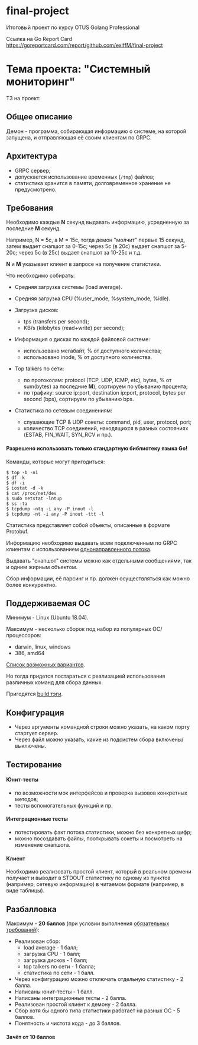 # final-project

Итоговый проект по курсу OTUS Golang Professional

Ссылка на Go Report Card https://goreportcard.com/report/github.com/exiffM/final-project

# Тема проекта: "Системный мониторинг"
ТЗ на проект:
## Общее описание
Демон - программа, собирающая информацию о системе, на которой запущена,
и отправляющая её своим клиентам по GRPC.

## Архитектура
- GRPC сервер;
- допускается использование временных (`/tmp`) файлов;
- статистика хранится в памяти, долговременное хранение не предусмотрено.

## Требования
Необходимо каждые **N** секунд выдавать информацию, усредненную за последние **M** секунд.

Например, N = 5с, а M = 15с, тогда демон "молчит" первые 15 секунд,
затем выдает снапшот за 0-15с; через 5с (в 20с) выдает снапшот за 5-20с;
через 5с (в 25с) выдает снапшот за 10-25с и т.д.

**N** и **M** указывает клиент в запросе на получение статистики.

Что необходимо собирать:
- Средняя загрузка системы (load average).

- Средняя загрузка CPU (%user_mode, %system_mode, %idle).

- Загрузка дисков:
    - tps (transfers per second);
    - KB/s (kilobytes (read+write) per second);

- Информация о дисках по каждой файловой системе:
    - использовано мегабайт, % от доступного количества;
    - использовано inode, % от доступного количества.

- Top talkers по сети:
    - по протоколам: protocol (TCP, UDP, ICMP, etc), bytes, % от sum(bytes) за последние **M**), сортируем по убыванию процента;
    - по трафику: source ip:port, destination ip:port, protocol, bytes per second (bps), сортируем по убыванию bps.

- Статистика по сетевым соединениям:
    - слушающие TCP & UDP сокеты: command, pid, user, protocol, port;
    - количество TCP соединений, находящихся в разных состояниях (ESTAB, FIN_WAIT, SYN_RCV и пр.).

#### Разрешено использовать только стандартную библиотеку языка Go!

Команды, которые могут пригодиться:
```
$ top -b -n1
$ df -k
$ df -i
$ iostat -d -k
$ cat /proc/net/dev
$ sudo netstat -lntup
$ ss -ta
$ tcpdump -ntq -i any -P inout -l
$ tcpdump -nt -i any -P inout -ttt -l
```

Статистика представляет собой объекты, описанные в формате Protobuf.

Информацию необходимо выдавать всем подключенным по GRPC клиентам
с использованием [однонаправленного потока](https://grpc.io/docs/tutorials/basic/go/#server-side-streaming-rpc).

Выдавать "снапшот" системы можно как отдельными сообщениями, так и одним жирным объектом.

Сбор информации, её парсинг и пр. должен осуществляться как можно более конкурентно.

## Поддерживаемая ОС
Минимум - Linux (Ubuntu 18.04).

Максимум - несколько сборок под набор из популярных ОС/процессоров:
- darwin, linux, windows
- 386, amd64

[Список возможных вариантов](https://gist.github.com/asukakenji/f15ba7e588ac42795f421b48b8aede63).

Но тогда придется постараться с реализацией использования различных команд для сбора данных.

Пригодятся [build тэги](https://www.digitalocean.com/community/tutorials/building-go-applications-for-different-operating-systems-and-architectures).

## Конфигурация
- Через аргументы командной строки можно указать, на каком порту стартует сервер.
- Через файл можно указать, какие из подсистем сбора включены/выключены.

## Тестирование
#### Юнит-тесты
- по возможности мок интерфейсов и проверка вызовов конкретных методов;
- тесты вспомогательных функций и пр.

#### Интеграционные тесты
- потестировать факт потока статистики, можно без конкретных цифр;
- можно посоздавать файлы, пооткрывать сокеты и посмотреть на изменение снапшота.

#### Клиент
Необходимо реализовать простой клиент, который в реальном времени получает
и выводит в STDOUT статистику по одному из пунктов (например, сетевую информацию)
в читаемом формате (например, в виде таблицы).

## Разбалловка
Максимум - **20 баллов**
(при условии выполнения [обязательных требований](./README.md)):

* Реализован сбор:
    - load average - 1 балл;
    - загрузка CPU - 1 балл;
    - загрузка дисков - 1 балл;
    - top talkers по сети - 1 балла;
    - статистика по сети - 1 балл.
* Через конфигурацию можно отключать отдельную статистику - 2 балла.
* Написаны юнит-тесты - 1 балл.
* Написаны интеграционные тесты - 2 балла.
* Реализован простой клиент к демону - 2 балла.
* Сбор хотя бы одного типа статистики работает на разных ОС - 5 баллов.
* Понятность и чистота кода - до 3 баллов.

#### Зачёт от 10 баллов
